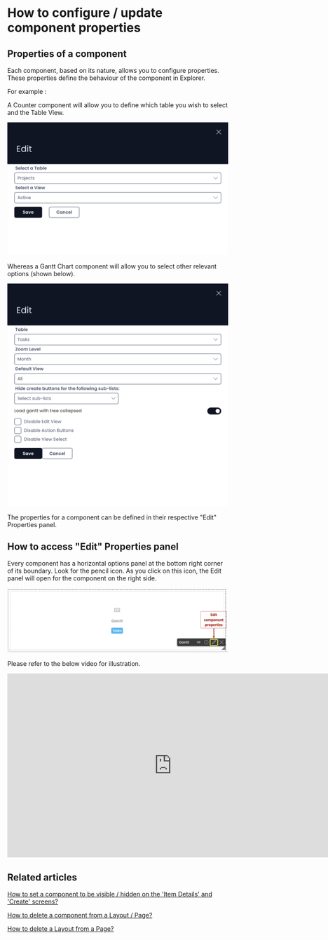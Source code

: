 # How to configure / update component properties

## Properties of a component

Each component, based on its nature, allows you to configure properties. These properties define the behaviour of the component in Explorer.

For example :

A Counter component will allow you to define which table you wish to select and the Table View.

![Screenshot 2023-10-16 at 15.05.59.png](./downloaded_image_1705285590651.png)

Whereas a Gantt Chart component will allow you to select other relevant options (shown below).

![Screenshot 2023-10-16 at 15.05.27.png](./downloaded_image_1705285591672.png)

The properties for a component can be defined in their respective "Edit" Properties panel.

## How to access "Edit" Properties panel

Every component has a horizontal options panel at the bottom right corner of its boundary. Look for the pencil icon. As you click on this icon, the Edit panel will open for the component on the right side.

![Screenshot 2023-10-16 at 4.26.37 PM.png](./downloaded_image_1705285592689.png)

Please refer to the below video for illustration.

<iframe allowfullscreen="allowfullscreen" frameborder="0" height="420" src="https://www.youtube.com/embed/Jt8bMFjSEd8?si=EuMNECVgOZA9bjSy" title="YouTube video player" width="750"></iframe>

## Related articles

[How to set a component to be visible / hidden on the 'Item Details' and 'Create' screens?](/docs/Rapid/3-Keyper%20Manual/2-Designer/2-Pages/5-how-to-guides/how-to-hide-components-on-breakpoints/how-to-hide-components-on-breakpoints.md "How to set a component to be visible / hidden on the 'Item Details' and 'Create' screens?")

[How to delete a component from a Layout / Page?](/docs/Rapid/3-Keyper%20Manual/2-Designer/2-Pages/3-Components/2-configuring-components/2-configuring-components.md "How to delete a component from a Layout / Page?")

[How to delete a Layout from a Page?](/docs/Rapid/3-Keyper%20Manual/2-Designer/2-Pages/5-how-to-guides/how-to-delete-a-layout-from-a-page/how-to-delete-a-layout-from-a-page.md "How to delete a Layout from a Page?")
